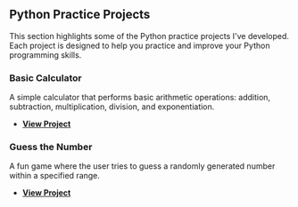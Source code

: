 ## Python Practice Projects

This section highlights some of the Python practice projects I've developed. Each project is designed to help you practice and improve your Python programming skills.

### Basic Calculator

A simple calculator that performs basic arithmetic operations: addition, subtraction, multiplication, division, and exponentiation.

- **[View Project](https://github.com/AkshadaLonkar-Mane/Python_Practice_Projects/blob/main/calculator.md)**

### Guess the Number

A fun game where the user tries to guess a randomly generated number within a specified range.

- **[View Project](https://github.com/your-username/guess-the-number)**
